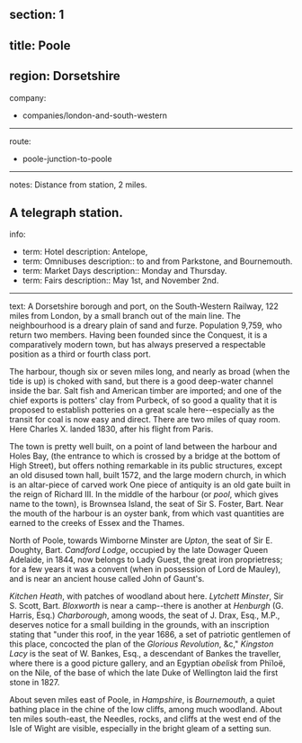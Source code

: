 ﻿section: 1
----
title: Poole
----
region: Dorsetshire
----
company:
- companies/london-and-south-western
----
route:
- poole-junction-to-poole
----
notes: Distance from station, 2 miles.

A telegraph station.
----
info:
- term: Hotel
  description: Antelope,
- term: Omnibuses
  description:: to and from Parkstone, and Bournemouth.
- term: Market Days
  description:: Monday and Thursday.
- term: Fairs
  description:: May 1st, and November 2nd.
----
text: A Dorsetshire borough and port, on the South-Western Railway, 122 miles from London, by a small branch out of the main line. The neighbourhood is a dreary plain of sand and furze. Population 9,759, who return two members. Having been founded since the Conquest, it is a comparatively modern town, but has always preserved a respectable position as a third or fourth class port.

The harbour, though six or seven miles long, and nearly as broad (when the tide is up) is choked with sand, but there is a good deep-water channel inside the bar. Salt fish and American timber are imported; and one of the chief exports is potters' clay from Purbeck, of so good a quality that it is proposed to establish potteries on a great scale here--especially as the transit for coal is now easy and direct. There are two miles of quay room. Here Charles X. landed 1830, after his flight from Paris.

The town is pretty well built, on a point of land between the harbour and Holes Bay, (the entrance to which is crossed by a bridge at the bottom of High Street), but offers nothing remarkable in its public structures, except an old disused town hall, built 1572, and the large modern church, in which is an altar-piece of carved work One piece of antiquity is an old gate built in the reign of Richard III. In the middle of the harbour (or *pool*, which gives name to the town), is Brownsea Island, the seat of Sir S. Foster, Bart. Near the mouth of the harbour is an oyster bank, from which vast quantities are earned to the creeks of Essex and the Thames.

North of Poole, towards Wimborne Minster are *Upton*, the seat of Sir E. Doughty, Bart. *Candford Lodge*, occupied by the late Dowager Queen Adelaide, in 1844, now belongs to Lady Guest, the great iron proprietress; for a few years it was a convent (when in possession of Lord de Mauley), and is near an ancient house called John of Gaunt's.

*Kitchen Heath*, with patches of woodland about here. *Lytchett Minster*, Sir S. Scott, Bart. *Bloxworth* is near a camp--there is another at *Henburgh* (G. Harris, Esq.) *Charborough*, among woods, the seat of J. Drax, Esq., M.P., deserves notice for a small building in the grounds, with an inscription stating that "under this roof, in the year 1686, a set of patriotic gentlemen of this place, concocted the plan of the *Glorious Revolution*, &c," *Kingston Lacy* is the seat of W. Bankes, Esq., a descendant of Bankes the traveller, where there is a good picture gallery, and an Egyptian *obelisk* from Phïloë, on the Nile, of the base of which the late Duke of Wellington laid the first stone in 1827.

About seven miles east of Poole, in *Hampshire*, is *Bournemouth*, a quiet bathing place in the chine of the low cliffs, among much woodland. About ten miles south-east, the Needles, rocks, and cliffs at the west end of the Isle of Wight are visible, especially in the bright gleam of a setting sun.
